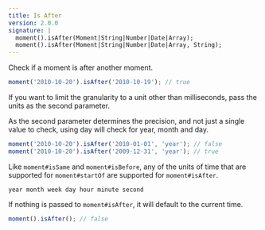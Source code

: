 ```yaml
---
title: Is After
version: 2.0.0
signature: |
  moment().isAfter(Moment|String|Number|Date|Array);
  moment().isAfter(Moment|String|Number|Date|Array, String);
---
```



Check if a moment is after another moment.

```javascript
moment('2010-10-20').isAfter('2010-10-19'); // true
```

If you want to limit the granularity to a unit other than milliseconds, pass the units as the second parameter.

As the second parameter determines the precision, and not just a single value to check, using day will check for year, month and day.

```javascript
moment('2010-10-20').isAfter('2010-01-01', 'year'); // false
moment('2010-10-20').isAfter('2009-12-31', 'year'); // true
```

Like `moment#isSame` and `moment#isBefore`, any of the units of time that are supported for `moment#startOf` are supported for `moment#isAfter`.

```
year month week day hour minute second
```

If nothing is passed to `moment#isAfter`, it will default to the current time.

```javascript
moment().isAfter(); // false
```
